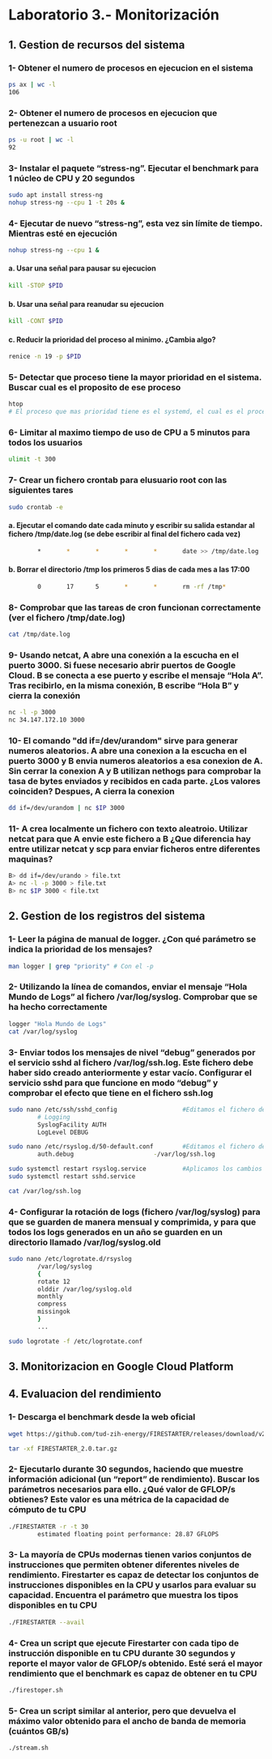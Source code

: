 # Laboratorio 3.- Monitorización

## 1. Gestion de recursos del sistema

### 1- Obtener el numero de procesos en ejecucion en el sistema

```bash
ps ax | wc -l
106
```

### 2- Obtener el numero de procesos en ejecucion que pertenezcan a usuario root

```bash
ps -u root | wc -l
92
```

### 3- Instalar el paquete “stress-ng”. Ejecutar el benchmark para 1 núcleo de CPU y 20 segundos

```bash
sudo apt install stress-ng
nohup stress-ng --cpu 1 -t 20s &
```

### 4- Ejecutar de nuevo “stress-ng”, esta vez sin límite de tiempo. Mientras esté en ejecución

```bash
nohup stress-ng --cpu 1 &
```

#### a. Usar una señal para pausar su ejecucion

```bash
kill -STOP $PID
```

#### b. Usar una señal para reanudar su ejecucion

```bash
kill -CONT $PID
```

#### c. Reducir la prioridad del proceso al minimo. ¿Cambia algo?

```bash
renice -n 19 -p $PID
```

### 5- Detectar que proceso tiene la mayor prioridad en el sistema. Buscar cual es el proposito de ese proceso

```bash
htop
# El proceso que mas prioridad tiene es el systemd, el cual es el proceso que se ocupa de que el resto de procesos del sistema funcionen correctamente
```

### 6- Limitar al maximo tiempo de uso de CPU a 5 minutos para todos los usuarios

```bash
ulimit -t 300
```

### 7- Crear un fichero crontab para elusuario root con las siguientes tares

```bash
sudo crontab -e
```

#### a. Ejecutar el comando date cada minuto y escribir su salida estandar al fichero /tmp/date.log (se debe escribir al final del fichero cada vez)

```bash
        *       *       *       *       *       date >> /tmp/date.log
```

#### b. Borrar el directorio /tmp los primeros 5 dias de cada mes a las 17:00

```bash
        0       17      5       *       *       rm -rf /tmp*
```

### 8- Comprobar que las tareas de cron funcionan correctamente (ver el fichero /tmp/date.log)

```bash
cat /tmp/date.log
```

### 9- Usando netcat, A abre una conexión a la escucha en el puerto 3000. Si fuese necesario abrir puertos de Google Cloud. B se conecta a ese puerto y escribe el mensaje “Hola A”. Tras recibirlo, en la misma conexión, B escribe “Hola B” y cierra la conexión

```bash
nc -l -p 3000
nc 34.147.172.10 3000
```

### 10- El comando "dd if=/dev/urandom" sirve para generar numeros aleatorios. A abre una conexion a la escucha en el puerto 3000 y B envia numeros aleatorios a esa conexion de A. Sin cerrar la conexion A y B utilizan nethogs para comprobar la tasa de bytes enviados y recibidos en cada parte. ¿Los valores coinciden? Despues, A cierra la conexion

```bash
dd if=/dev/urandom | nc $IP 3000
```

### 11- A crea localmente un fichero con texto aleatroio. Utilizar netcat para que A envie este fichero a B ¿Que diferencia hay entre utilizar netcat y scp para enviar ficheros entre diferentes maquinas?

```bash
B> dd if=/dev/urando > file.txt
A> nc -l -p 3000 > file.txt
B> nc $IP 3000 < file.txt
```

## 2. Gestion de los registros del sistema

### 1- Leer la página de manual de logger. ¿Con qué parámetro se indica la prioridad de los mensajes?

```bash
man logger | grep "priority" # Con el -p
```

### 2- Utilizando la línea de comandos, enviar el mensaje “Hola Mundo de Logs” al fichero /var/log/syslog. Comprobar que se ha hecho correctamente

```bash
logger "Hola Mundo de Logs"
cat /var/log/syslog
```

### 3- Enviar todos los mensajes de nivel “debug” generados por el servicio sshd al fichero /var/log/ssh.log. Este fichero debe haber sido creado anteriormente y estar vacío. Configurar el servicio sshd para que funcione en modo “debug” y comprobar el efecto que tiene en el fichero ssh.log

```bash
sudo nano /etc/ssh/sshd_config                  #Editamos el fichero de sshd para activar el debug
        # Logging
        SyslogFacility AUTH
        LogLevel DEBUG

sudo nano /etc/rsyslog.d/50-default.conf        #Editamos el fichero de logs
        auth.debug                      -/var/log/ssh.log

sudo systemctl restart rsyslog.service          #Aplicamos los cambios
sudo systemctl restart sshd.service

cat /var/log/ssh.log
```

### 4- Configurar la rotación de logs (fichero /var/log/syslog) para que se guarden de manera mensual y comprimida, y para que todos los logs generados en un año se guarden en un directorio llamado /var/log/syslog.old

```bash
sudo nano /etc/logrotate.d/rsyslog
        /var/log/syslog 
        {
        rotate 12
        olddir /var/log/syslog.old
        monthly
        compress
        missingok
        }
        ...

sudo logrotate -f /etc/logrotate.conf
```

## 3. Monitorizacion en Google Cloud Platform

## 4. Evaluacion del rendimiento

### 1- Descarga el benchmark desde la web oficial

```bash
wget https://github.com/tud-zih-energy/FIRESTARTER/releases/download/v2.0/FIRESTARTER_2.0.tar.gz

tar -xf FIRESTARTER_2.0.tar.gz
```

### 2- Ejecutarlo durante 30 segundos, haciendo que muestre información adicional (un “report” de rendimiento). Buscar los parámetros necesarios para ello. ¿Qué valor de GFLOP/s obtienes? Este valor es una métrica de la capacidad de cómputo de tu CPU

```bash
./FIRESTARTER -r -t 30
        estimated floating point performance: 28.87 GFLOPS
```

### 3- La mayoría de CPUs modernas tienen varios conjuntos de instrucciones que permiten obtener diferentes niveles de rendimiento. Firestarter es capaz de detectar los conjuntos de instrucciones disponibles en la CPU y usarlos para evaluar su capacidad. Encuentra el parámetro que muestra los tipos disponibles en tu CPU

```bash
./FIRESTARTER --avail
```

### 4- Crea un script que ejecute Firestarter con cada tipo de instrucción disponible en tu CPU durante 30 segundos y reporte el mayor valor de GFLOP/s obtenido. Esté será el mayor rendimiento que el benchmark es capaz de obtener en tu CPU

```bash
./firestoper.sh
```

### 5- Crea un script similar al anterior, pero que devuelva el máximo valor obtenido para el ancho de banda de memoria (cuántos GB/s)

```bash
./stream.sh
```
